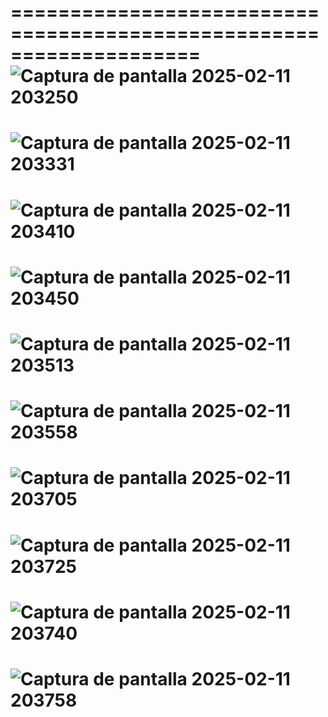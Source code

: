 
====================================================================
![Captura de pantalla 2025-02-11 203250](https://github.com/user-attachments/assets/70040a8b-b92a-4105-8dce-1bde406753bd)
====================================================================
![Captura de pantalla 2025-02-11 203331](https://github.com/user-attachments/assets/73b0fbbd-3e3f-4595-a22b-9cdf22884b0f)
====================================================================
![Captura de pantalla 2025-02-11 203410](https://github.com/user-attachments/assets/c8403303-3dc9-4191-889b-18418f9c8193)
====================================================================
![Captura de pantalla 2025-02-11 203450](https://github.com/user-attachments/assets/fcdbe92d-cb66-485c-9a86-2c4e5a77f0af)
====================================================================
![Captura de pantalla 2025-02-11 203513](https://github.com/user-attachments/assets/8214a4af-5338-4324-b5af-4fae60f9b51f)
====================================================================
![Captura de pantalla 2025-02-11 203558](https://github.com/user-attachments/assets/3570b6aa-2097-4114-945a-0f86512bf6bb)
====================================================================
![Captura de pantalla 2025-02-11 203705](https://github.com/user-attachments/assets/da088125-90a3-4bf0-86d4-148a88aac278)
====================================================================
![Captura de pantalla 2025-02-11 203725](https://github.com/user-attachments/assets/fa7f0ea4-bf42-4ba3-bc8e-f4276a803c14)
====================================================================
![Captura de pantalla 2025-02-11 203740](https://github.com/user-attachments/assets/6d4b4ef1-d8e7-46d7-a007-29fe24574131)
====================================================================
![Captura de pantalla 2025-02-11 203758](https://github.com/user-attachments/assets/24582ea3-f0e9-486a-aec0-183c4ddd529b)
====================================================================
